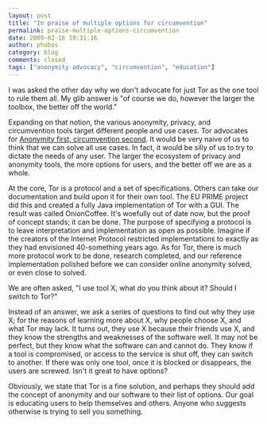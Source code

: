 ```yaml
---
layout: post
title: "In praise of multiple options for circumvention"
permalink: praise-multiple-options-circumvention
date: 2009-02-16 19:31:16
author: phobos
category: blog
comments: closed
tags: ["anonymity advocacy", "circumvention", "education"]
---
```


I was asked the other day why we don't advocate for just Tor as the one tool to rule them all. My glib answer is "of course we do, however the larger the toolbox, the better off the world."

Expanding on that notion, the various anonymity, privacy, and circumvention tools target different people and use cases. Tor advocates for [Anonymity first, circumvention second](https://blog.torproject.org/blog/circumvention-and-anonymity). It would be very naive of us to think that we can solve all use cases. In fact, it would be silly of us to try to dictate the needs of any user. The larger the ecosystem of privacy and anonymity tools, the more options for users, and the better off we are as a whole.

<!-- more -->

At the core, Tor is a protocol and a set of specifications. Others can take our documentation and build upon it for their own tool. The EU PRIME project did this and created a fully Java implementation of Tor with a GUI. The result was called OnionCoffee. It's woefully out of date now, but the proof of concept stands; it can be done. The purpose of specifying a protocol is to leave interpretation and implementation as open as possible. Imagine if the creators of the Internet Protocol restricted implementations to exactly as they had envisioned 40-something years ago. As for Tor, there is much more protocol work to be done, research completed, and our reference implementation polished before we can consider online anonymity solved, or even close to solved.

We are often asked, "I use tool X, what do you think about it? Should I switch to Tor?"

Instead of an answer, we ask a series of questions to find out why they use X; for the reasons of learning more about X, why people choose X, and what Tor may lack. It turns out, they use X because their friends use X, and they know the strengths and weaknesses of the software well. It may not be perfect, but they know what the software can and cannot do. They know if a tool is compromised, or access to the service is shut off, they can switch to another. If there was only one tool, once it is blocked or disappears, the users are screwed. Isn't it great to have options?

Obviously, we state that Tor is a fine solution, and perhaps they should add the concept of anonymity and our software to their list of options. Our goal is educating users to help themselves and others. Anyone who suggests otherwise is trying to sell you something.
